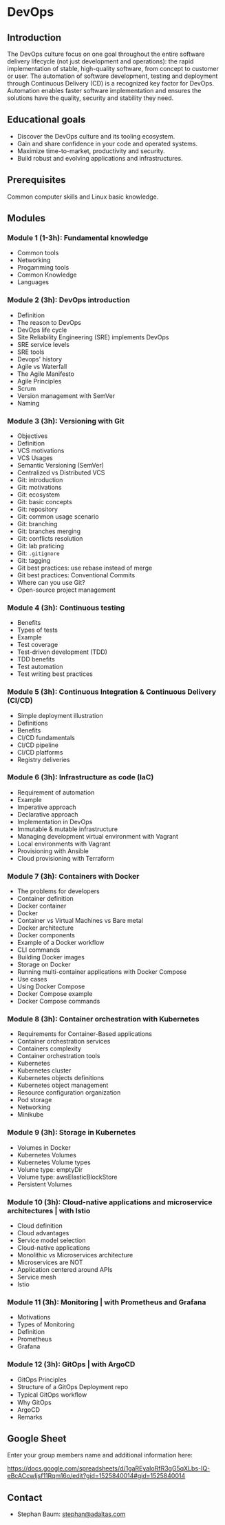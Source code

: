 
# DevOps

## Introduction

The DevOps culture focus on one goal throughout the entire software delivery lifecycle (not just development and operations): the rapid implementation of stable, high-quality software, from concept to customer or user. The automation of software development, testing and deployment through Continuous Delivery (CD) is a recognized key factor for DevOps. Automation enables faster software implementation and ensures the solutions have the quality, security and stability they need.

## Educational goals

- Discover the DevOps culture and its tooling ecosystem.
- Gain and share confidence in your code and operated systems.
- Maximize time-to-market, productivity and security.
- Build robust and evolving applications and infrastructures.

## Prerequisites

Common computer skills and Linux basic knowledge.

## Modules

### Module 1 (1-3h): Fundamental knowledge

- Common tools
- Networking
- Progamming tools
- Common Knowledge
- Languages

### Module 2 (3h): DevOps introduction

- Definition
- The reason to DevOps
- DevOps life cycle
- Site Reliability Engineering (SRE) implements DevOps
- SRE service levels
- SRE tools
- Devops' history
- Agile vs Waterfall
- The Agile Manifesto
- Agile Principles
- Scrum
- Version management with SemVer
- Naming

### Module 3 (3h): Versioning with Git

- Objectives
- Definition
- VCS motivations
- VCS Usages
- Semantic Versioning (SemVer)
- Centralized vs Distributed VCS
- Git: introduction
- Git: motivations
- Git: ecosystem
- Git: basic concepts
- Git: repository
- Git: common usage scenario
- Git: branching
- Git: branches merging
- Git: conflicts resolution
- Git: lab praticing
- Git: `.gitignore`
- Git: tagging
- Git best practices: use rebase instead of merge
- Git best practices: Conventional Commits
- Where can you use Git?
- Open-source project management

### Module 4 (3h): Continuous testing

- Benefits
- Types of tests
- Example
- Test coverage
- Test-driven development (TDD)
- TDD benefits
- Test automation
- Test writing best practices

### Module 5 (3h): Continuous Integration & Continuous Delivery (CI/CD)

- Simple deployment illustration
- Definitions
- Benefits
- CI/CD fundamentals
- CI/CD pipeline
- CI/CD platforms
- Registry deliveries

### Module 6 (3h): Infrastructure as code (IaC)

- Requirement of automation
- Example
- Imperative approach
- Declarative approach
- Implementation in DevOps
- Immutable & mutable infrastructure
- Managing development virtual environment with Vagrant
- Local environments with Vagrant
- Provisioning with Ansible
- Cloud provisioning with Terraform

### Module 7 (3h): Containers with Docker

- The problems for developers
- Container definition
- Docker container
- Docker
- Container vs Virtual Machines vs Bare metal
- Docker architecture
- Docker components
- Example of a Docker workflow
- CLI commands
- Building Docker images
- Storage on Docker
- Running multi-container applications with Docker Compose
- Use cases
- Using Docker Compose
- Docker Compose example
- Docker Compose commands

### Module 8 (3h): Container orchestration with Kubernetes

- Requirements for Container-Based applications
- Container orchestration services
- Containers complexity
- Container orchestration tools
- Kubernetes
- Kubernetes cluster
- Kubernetes objects definitions
- Kubernetes object management
- Resource configuration organization
- Pod storage
- Networking
- Minikube

### Module 9 (3h): Storage in Kubernetes

- Volumes in Docker
- Kubernetes Volumes
- Kubernetes Volume types
- Volume type: emptyDir
- Volume type: awsElasticBlockStore
- Persistent Volumes

### Module 10 (3h): Cloud-native applications and microservice architectures | with Istio

- Cloud definition
- Cloud advantages
- Service model selection
- Cloud-native applications
- Monolithic vs Microservices architecture
- Microservices are NOT
- Application centered around APIs
- Service mesh
- Istio

### Module 11 (3h): Monitoring | with Prometheus and Grafana

- Motivations
- Types of Monitoring
- Definition
- Prometheus
- Grafana

### Module 12 (3h): GitOps | with ArgoCD

- GitOps Principles
- Structure of a GitOps Deployment repo
- Typical GitOps workﬂow
- Why GitOps
- ArgoCD
- Remarks

## Google Sheet

Enter your group members name and additional information here:

<https://docs.google.com/spreadsheets/d/1gaREyaIoRfR3gG5qXLbs-IQ-eBcACcwIjsf11Rqm16o/edit?gid=1525840014#gid=1525840014>

## Contact

- Stephan Baum: stephan@adaltas.com